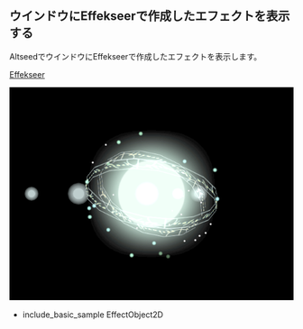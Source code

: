 ﻿
## ウインドウにEffekseerで作成したエフェクトを表示する

AltseedでウインドウにEffekseerで作成したエフェクトを表示します。

[Effekseer](https://sites.google.com/site/effekseer/)

![サンプル](EffectObject2D.png)

* include_basic_sample EffectObject2D

